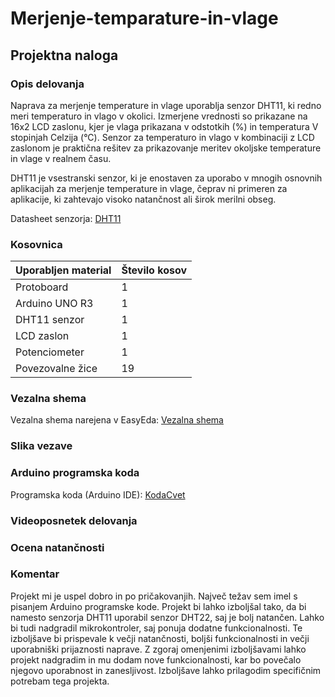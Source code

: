 # Merjenje-temparature-in-vlage

## Projektna naloga

### Opis delovanja

Naprava za merjenje temperature in vlage uporablja senzor DHT11, ki redno meri temperaturo in vlago v okolici. Izmerjene vrednosti so prikazane na 16x2 LCD zaslonu, kjer je vlaga prikazana v odstotkih (%) in temperatura V stopinjah Celzija (°C). Senzor za temperaturo in vlago v kombinaciji z LCD zaslonom je praktična rešitev za prikazovanje meritev okoljske temperature in vlage v realnem času.

DHT11 je vsestranski senzor, ki je enostaven za uporabo v mnogih osnovnih aplikacijah za merjenje temperature in vlage, čeprav ni primeren za aplikacije, ki zahtevajo visoko natančnost ali širok merilni obseg.

Datasheet senzorja: [DHT11](DHT11)


### Kosovnica

|Uporabljen material|Število kosov|
|---|---|
|Protoboard| 1 |
|Arduino UNO R3| 1 |
|DHT11 senzor| 1 |
|LCD zaslon| 1 |
|Potenciometer| 1 |
|Povezovalne žice| 19 |

### Vezalna shema 

Vezalna shema narejena v EasyEda: [Vezalna shema](Vezalna_shema.png)

### Slika vezave

### Arduino programska koda

Programska koda (Arduino IDE): [KodaCvet](KodaCvet.ino)


### Videoposnetek delovanja

### Ocena natančnosti


### Komentar

Projekt mi je uspel dobro in po pričakovanjih. Največ težav sem imel s pisanjem Arduino programske kode. Projekt bi lahko izboljšal tako, da bi namesto senzorja DHT11 uporabil senzor DHT22, saj je bolj natančen. Lahko bi tudi nadgradil mikrokontroler, saj ponuja dodatne funkcionalnosti. Te izboljšave bi prispevale k večji natančnosti, boljši funkcionalnosti in večji uporabniški prijaznosti naprave. Z zgoraj omenjenimi izboljšavami lahko projekt nadgradim in mu dodam nove funkcionalnosti, kar bo povečalo njegovo uporabnost in zanesljivost. Izboljšave lahko prilagodim specifičnim potrebam tega projekta.

